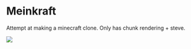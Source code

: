 # Meinkraft

Attempt at making a minecraft clone. Only has chunk rendering + steve.  

![](https://i.imgur.com/icRzNNp.png)